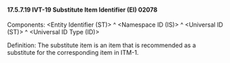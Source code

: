 #### 17.5.7.19 IVT-19 Substitute Item Identifier (EI) 02078

Components: &lt;Entity Identifier (ST)> ^ &lt;Namespace ID (IS)> ^ &lt;Universal ID (ST)> ^ &lt;Universal ID Type (ID)>

Definition: The substitute item is an item that is recommended as a substitute for the corresponding item in ITM-1.
